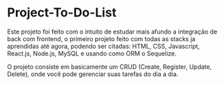 # Project-To-Do-List
Este projeto foi feito com o intuito de estudar mais afundo a integração de back com frontend, o primeiro projeto feito com todas as stacks ja aprendidas até agora, podendo ser citadas: HTML, CSS, Javascript, React.js, Node.js, MySQL e usando como ORM o Sequelize.

O projeto consiste em basicamente um CRUD (Create, Register, Update, Delete), onde você pode gerenciar suas tarefas do dia a dia.
